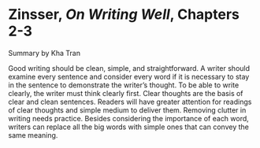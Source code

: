 # Zinsser, _On Writing Well_, Chapters 2-3

Summary by Kha Tran

Good writing should be clean, simple, and straightforward. A writer should examine every sentence and consider every word if it is necessary to stay in the sentence to demonstrate the writer’s thought. To be able to write clearly, the writer must think clearly first. Clear thoughts are the basis of clear and clean sentences. Readers will have greater attention for readings of clear thoughts and simple medium to deliver them. Removing clutter in writing needs practice. Besides considering the importance of each word, writers can replace all the big words with simple ones that can convey the same meaning. 